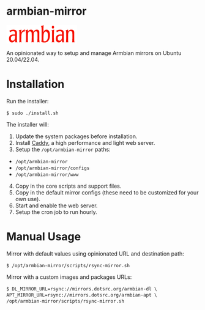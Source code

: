 # armbian-mirror

![Armbian logo](armbian-logo.png)

An opinionated way to setup and manage Armbian mirrors on Ubuntu 20.04/22.04.

# Installation

Run the installer:

```
$ sudo ./install.sh
```

The installer will:
1. Update the system packages before installation.
2. Install [Caddy](https://caddyserver.com), a high performance and light web server.
3. Setup the `/opt/armbian-mirror` paths:
  * `/opt/armbian-mirror`
  * `/opt/armbian-mirror/configs`
  * `/opt/armbian-mirror/www`
4. Copy in the core scripts and support files.
5. Copy in the default mirror configs (these need to be customized for your own use).
6. Start and enable the web server.
7. Setup the cron job to run hourly.

# Manual Usage

Mirror with default values using opinionated URL and destination path:

```
$ /opt/armbian-mirror/scripts/rsync-mirror.sh
```

Mirror with a custom images and packages URLs:

```
$ DL_MIRROR_URL=rsync://mirrors.dotsrc.org/armbian-dl \
APT_MIRROR_URL=rsync://mirrors.dotsrc.org/armbian-apt \
/opt/armbian-mirror/scripts/rsync-mirror.sh
```
